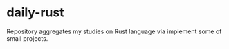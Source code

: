# daily-rust

Repository aggregates my studies on Rust language via implement some of small projects.
